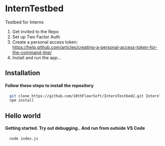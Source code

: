 # InternTestbed
Testbed for Interns

1. Get invited to the Repo
2. Set up Two Factor Auth
3. Create a personal access token: https://help.github.com/articles/creating-a-personal-access-token-for-the-command-line/
4. Install and run the app...

## Installation 
#### Follow these steps to install the repository
``` bash
  git clone https://github.com/10thFloorSoft/InternTestbed2.git InternTestbed2
  npm install
```

## Hello world
#### Getting started.  Try out debugging.. And run from outside VS Code
``` bash
  node index.js
```
